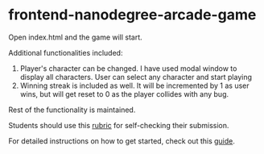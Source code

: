 frontend-nanodegree-arcade-game
===============================

Open index.html and the game will start.

Additional functionalities included:

1. Player's character can be changed. I have used modal window to display all characters. User can select any character and start playing
2. Winning streak is included as well. It will be incremented by 1 as user wins, but will get reset to 0 as the player collides with any bug.


Rest of the functionality is maintained.
















Students should use this [rubric](https://www.udacity.com/course/viewer/#!/c-nd001/l-2696458597/m-2687128535) for self-checking their submission.

For detailed instructions on how to get started, check out this [guide](https://docs.google.com/document/d/1v01aScPjSWCCWQLIpFqvg3-vXLH2e8_SZQKC8jNO0Dc/pub?embedded=true).
